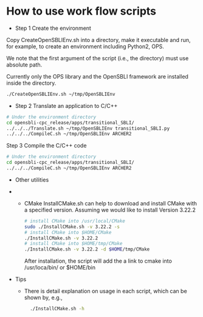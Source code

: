 # How to use work flow scripts

- Step 1 Create the environment

Copy CreateOpenSBLIEnv.sh into a directory, make it executable and run, for example, to create an environment including Python2, OPS.

We note that the first argument of the script (i.e., the directory) must use absolute path.

Currently only the OPS library and the OpenSBLI framework are installed inside the directory.

```bash
./CreateOpenSBLIEnv.sh ~/tmp/OpenSBLIEnv
```

- Step 2 Translate an application to C/C++

```bash
# Under the environment directory
cd opensbli-cpc_release/apps/transitional_SBLI/
../../../Translate.sh ~/tmp/OpenSBLIEnv transitional_SBLI.py
../../../CompileC.sh ~/tmp/OpenSBLIEnv ARCHER2
```

Step 3 Compile the C/C++ code

```bash
# Under the environment directory
cd opensbli-cpc_release/apps/transitional_SBLI/
../../../CompileC.sh ~/tmp/OpenSBLIEnv ARCHER2
```

- Other utilities
- - CMake
    InstallCMake.sh can help to download and install CMake with a specified version. Assuming we would like to install Version 3.22.2

    ```bash
    # install CMake into /usr/local/CMake
    sudo ./InstallCMake.sh -v 3.22.2 -s
    # install CMake into $HOME/CMake
    ./InstallCMake.sh -v 3.22.2
    # install CMake into $HOME/tmp/CMake
    ./InstallCMake.sh -v 3.22.2 -d $HOME/tmp/CMake

    ```
    After installation, the script will add the a link to cmake into /usr/loca/bin/ or $HOME/bin
- Tips

  - There is detail explanation on usage in each script, which can be shown by, e.g.,

    ```bash
      ./InstallCMake.sh -h
    ```
